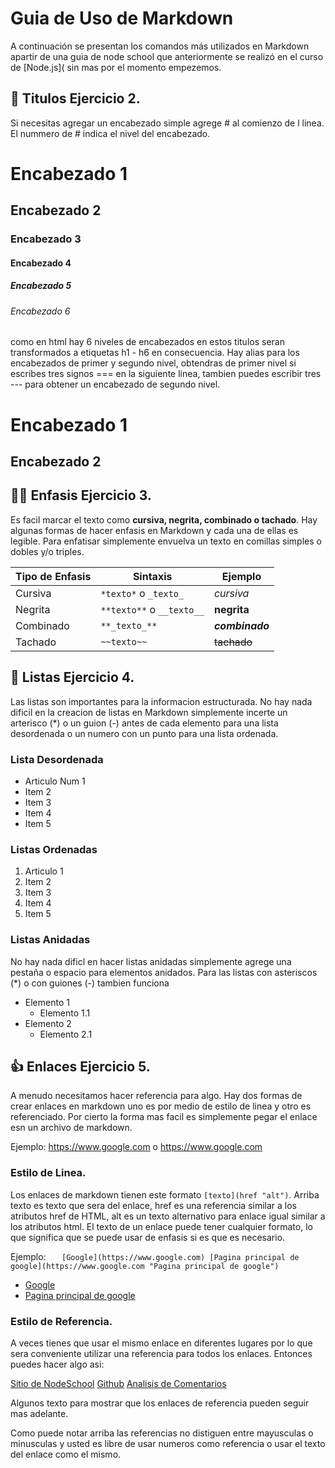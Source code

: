 # Guia de Uso de Markdown

A continuación se presentan los comandos más utilizados en Markdown apartir de una guia de node school que anteriormente se realizó en el curso de [Node.js](
sin mas por el momento empezemos.

## 🤭 Titulos Ejercicio 2.

Si necesitas agregar un encabezado simple agrege # al comienzo de l linea. El nummero de # indica el nivel del encabezado.

# Encabezado 1

## Encabezado 2

### Encabezado 3

#### Encabezado 4

##### Encabezado 5

###### Encabezado 6

como en html hay 6 niveles de encabezados en estos titulos seran transformados a etiquetas h1 - h6 en consecuencia.
Hay alias para los encabezados de primer y segundo nivel, obtendras de primer nivel si escribes tres signos === en la siguiente linea, tambien puedes escribir tres ---
para obtener un encabezado de segundo nivel.

# Encabezado 1

## Encabezado 2

## 🧑‍⚕️ Enfasis Ejercicio 3.

Es facil marcar el texto como **cursiva, negrita, combinado o tachado**. Hay algunas formas de hacer enfasis en Markdown y cada una de ellas es legible.
Para enfatisar simplemente envuelva un texto en comillas simples o dobles y/o triples.

| Tipo de Enfasis | Sintaxis                  | Ejemplo         |
| --------------- | ------------------------- | --------------- |
| Cursiva         | `*texto*` o `_texto_`     | _cursiva_       |
| Negrita         | `**texto**` o `__texto__` | **negrita**     |
| Combinado       | `**_texto_**`             | **_combinado_** |
| Tachado         | `~~texto~~`               | ~~tachado~~     |

## 📝 Listas Ejercicio 4.

Las listas son importantes para la informacion estructurada. No hay nada dificil en la creacion de listas en Markdown simplemente incerte un arterisco (\*) o un guion (-) antes de cada
elemento para una lista desordenada o un numero con un punto para una lista ordenada.

### Lista Desordenada

-  Articulo Num 1
-  Item 2
-  Item 3
-  Item 4
-  Item 5

### Listas Ordenadas

1. Articulo 1
2. Item 2
3. Item 3
4. Item 4
5. Item 5

### Listas Anidadas

No hay nada dificl en hacer listas anidadas simplemente agrege una pestaña o espacio para elementos anidados. Para las listas con asteriscos (\*) o con guiones (-) tambien funciona

-  Elemento 1
   -  Elemento 1.1
-  Elemento 2
   -  Elemento 2.1

## 👍 Enlaces Ejercicio 5.

A menudo necesitamos hacer referencia para algo. Hay dos formas de crear enlaces en markdown uno es por medio de estilo de linea y otro es referenciado. Por cierto la forma mas facil es simplemente
pegar el enlace esn un archivo de markdown.

Ejemplo:
https://www.google.com o <https://www.google.com>

### Estilo de Linea.

Los enlaces de markdown tienen este formato `[texto](href "alt")`.
Arriba texto es texto que sera del enlace, href es una referencia similar a los atributos href de HTML, alt es un texto alternativo para enlace igual similar a los atributos html. El texto de un enlace
puede tener cualquier formato, lo que significa que se puede usar de enfasis si es que es necesario.

Ejemplo:
`    [Google](https://www.google.com)
    [Pagina principal de google](https://www.google.com "Pagina principal de google")
   `

-  [Google](https://www.google.com)
-  [Pagina principal de google](https://www.google.com 'Pagina principal de google')

### Estilo de Referencia.

A veces tienes que usar el mismo enlace en diferentes lugares por lo que sera conveniente utilizar una referencia para todos los enlaces. Entonces puedes hacer algo asi:

[Sitio de NodeSchool][ref]
[Github][1]
[Analisis de Comentarios]

Algunos texto para mostrar que los enlaces de referencia pueden seguir mas adelante.

[ref]: https://www.google.com
[1]: https://www.github.com
[Analisis de Comentarios]: https://remark.js.org/

Como puede notar arriba las referencias no distiguen entre mayusculas o minusculas y usted es libre de usar numeros como referencia o usar el texto del enlace como el mismo.

